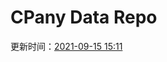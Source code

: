 # CPany Data Repo

<!-- START_SECTION: update_time -->
更新时间：[2021-09-15 15:11](https://www.timeanddate.com/worldclock/fixedtime.html?msg=Fetch+data&iso=20210915T151112&p1=237)
<!-- END_SECTION: update_time -->
